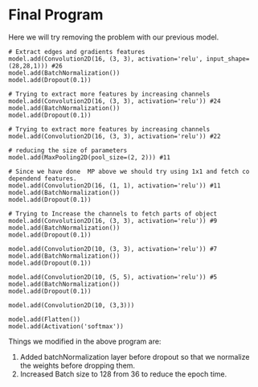 # Final Program

Here we will try removing the problem with our previous model.

```
# Extract edges and gradients features
model.add(Convolution2D(16, (3, 3), activation='relu', input_shape=(28,28,1))) #26
model.add(BatchNormalization())
model.add(Dropout(0.1))

# Trying to extract more features by increasing channels 
model.add(Convolution2D(16, (3, 3), activation='relu')) #24
model.add(BatchNormalization())
model.add(Dropout(0.1))

# Trying to extract more features by increasing channels 
model.add(Convolution2D(16, (3, 3), activation='relu')) #22

# reducing the size of parameters
model.add(MaxPooling2D(pool_size=(2, 2))) #11

# Since we have done  MP above we should try using 1x1 and fetch co dependend features.
model.add(Convolution2D(16, (1, 1), activation='relu')) #11
model.add(BatchNormalization())
model.add(Dropout(0.1))

# Trying to Increase the channels to fetch parts of object
model.add(Convolution2D(16, (3, 3), activation='relu')) #9
model.add(BatchNormalization())
model.add(Dropout(0.1))

model.add(Convolution2D(10, (3, 3), activation='relu')) #7
model.add(BatchNormalization())
model.add(Dropout(0.1))

model.add(Convolution2D(10, (5, 5), activation='relu')) #5
model.add(BatchNormalization())
model.add(Dropout(0.1))

model.add(Convolution2D(10, (3,3))) 

model.add(Flatten())
model.add(Activation('softmax'))
```

Things we modified in the above program are:
1. Added batchNormalization layer before dropout so that we normalize the weights before dropping them.
2. Increased Batch size to 128 from 36 to reduce the epoch time.
